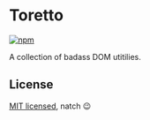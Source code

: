 # Toretto

[![npm](https://badge.fury.io/js/@oscarpalmer%2Ftoretto.svg)](https://www.npmjs.com/package/@oscarpalmer/toretto)

A collection of badass DOM utitilies.

## License

[MIT licensed](LICENSE), natch :wink:
